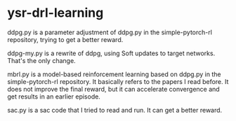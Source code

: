 # ysr-drl-learning

ddpg.py is a parameter adjustment of ddpg.py in the simple-pytorch-rl repository, trying to get a better reward.

ddpg-my.py is a rewrite of ddpg, using Soft updates to target networks. That's the only change.

mbrl.py is a model-based reinforcement learning based on ddpg.py in the simple-pytorch-rl repository. It basically refers to the papers I read before. It does not improve the final reward, but it can accelerate convergence and get results in an earlier episode.

sac.py is a sac code that I tried to read and run. It can get a better reward.
